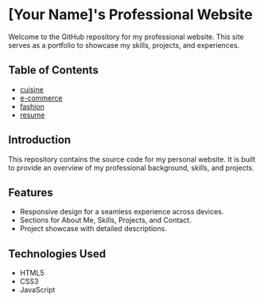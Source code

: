 # [Your Name]'s Professional Website

Welcome to the GitHub repository for my professional website. This site serves as a portfolio to showcase my skills, projects, and experiences.

## Table of Contents

- [cuisine](#https://77ca2347-13e7-4899-812b-440a6a7056f9-00-2369a39g5855g.riker.replit.dev/)
- [e-commerce](#features)
- [fashion](#technologies-used)
- [resume](#installation)

## Introduction

This repository contains the source code for my personal website. It is built to provide an overview of my professional background, skills, and projects.

## Features

- Responsive design for a seamless experience across devices.
- Sections for About Me, Skills, Projects, and Contact.
- Project showcase with detailed descriptions.

## Technologies Used

- HTML5
- CSS3
- JavaScript
